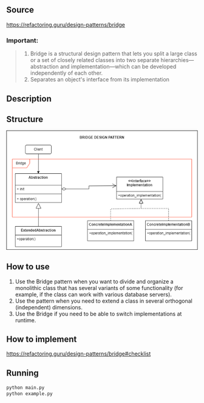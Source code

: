 ## Source

https://refactoring.guru/design-patterns/bridge

### Important:

> 1. Bridge is a structural design pattern that lets you split a large class or a set of closely related classes into two separate hierarchies—abstraction and implementation—which can be developed independently of each other.
> 2. Separates an object's interface from its implementation

## Description

## Structure

![alt tag](bridge.png)

## How to use

1. Use the Bridge pattern when you want to divide and organize a monolithic class that has several variants of some functionality (for example, if the class can work with various database servers).
2. Use the pattern when you need to extend a class in several orthogonal (independent) dimensions.
3. Use the Bridge if you need to be able to switch implementations at runtime.
## How to implement

https://refactoring.guru/design-patterns/bridge#checklist

## Running

```
python main.py
python example.py
```